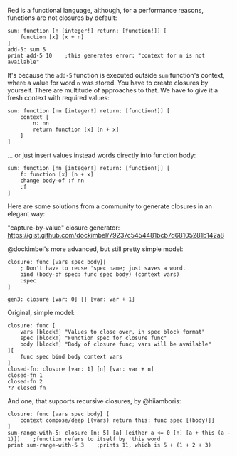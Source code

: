 Red is a functional language, although, for a performance reasons, functions are not closures by default:
```red
sum: function [n [integer!] return: [function!]] [
	function [x] [x + n]
]
add-5: sum 5
print add-5 10    ;this generates error: "context for n is not available"
```
It's because the `add-5` function is executed outside `sum` function's context, where a value for word `n` was stored. You have to create closures by yourself. There are multitude of approaches to that. We have to give it a fresh context with required values:
```red
sum: function [nn [integer!] return: [function!]] [
	context [
		n: nn
		return function [x] [n + x]
	]
]
```
... or just insert values instead words directly into function body:

```red
sum: function [nn [integer!] return: [function!]] [
	f: function [x] [n + x]
	change body-of :f nn
	:f
]
```

Here are some solutions from a community to generate closures in an elegant way:

"capture-by-value" closure generator: https://gist.github.com/dockimbel/79237c5454481bcb7d68105281b142a8

@dockimbel's more advanced, but still pretty simple model:

```red
closure: func [vars spec body][
    ; Don't have to reuse 'spec name; just saves a word.
    bind (body-of spec: func spec body) (context vars)
    :spec
]

gen3: closure [var: 0] [] [var: var + 1]
```

Original, simple model:

```red
closure: func [
    vars [block!] "Values to close over, in spec block format"
    spec [block!] "Function spec for closure func"
    body [block!] "Body of closure func; vars will be available"
][
    func spec bind body context vars
]
closed-fn: closure [var: 1] [n] [var: var + n]
closed-fn 1
closed-fn 2
?? closed-fn
```

And one, that supports recursive closures, by @hiiamboris:
```red
closure: func [vars spec body] [
	context compose/deep [(vars) return this: func spec [(body)]]
]
sum-range-with-5: closure [n: 5] [a] [either a <= 0 [n] [a + this (a - 1)]]    ;function refers to itself by 'this word
print sum-range-with-5 3    ;prints 11, which is 5 + (1 + 2 + 3)
```


